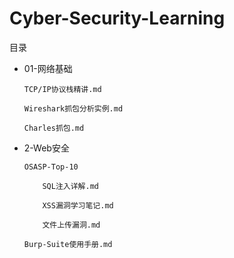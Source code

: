 #  Cyber-Security-Learning
目录
-	01-网络基础

		TCP/IP协议栈精讲.md

		Wireshark抓包分析实例.md

		Charles抓包.md
 	
-	2-Web安全
 	
		OSASP-Top-10
 	
			SQL注入详解.md
 	
			XSS漏洞学习笔记.md
 	
			文件上传漏洞.md
 	
		Burp-Suite使用手册.md
